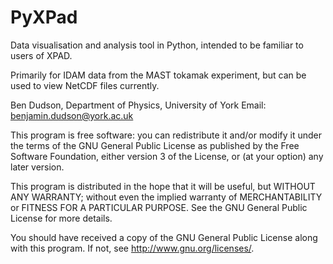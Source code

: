 PyXPad
======

Data visualisation and analysis tool in Python,
intended to be familiar to users of XPAD. 

Primarily for IDAM data from the MAST tokamak experiment,
but can be used to view NetCDF files currently.

Ben Dudson, Department of Physics, University of York
Email: benjamin.dudson@york.ac.uk

This program is free software: you can redistribute it and/or modify
it under the terms of the GNU General Public License as published by
the Free Software Foundation, either version 3 of the License, or
(at your option) any later version.

This program is distributed in the hope that it will be useful,
but WITHOUT ANY WARRANTY; without even the implied warranty of
MERCHANTABILITY or FITNESS FOR A PARTICULAR PURPOSE.  See the
GNU General Public License for more details.

You should have received a copy of the GNU General Public License
along with this program.  If not, see <http://www.gnu.org/licenses/>.


